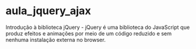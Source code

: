 # aula_jquery_ajax
Introdução à biblioteca jQuery - jQuery é uma biblioteca do JavaScript que produz efeitos e animações por meio de um código reduzido e sem nenhuma instalação externa no browser.
